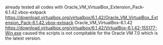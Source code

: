

already tested all codes with 
Oracle_VM_VirtualBox_Extension_Pack-6.1.42.vbox-extpack
https://download.virtualbox.org/virtualbox/6.1.42/Oracle_VM_VirtualBox_Extension_Pack-6.1.42.vbox-extpack 
Oracle_VM_VirtualBox-6.1.42
https://download.virtualbox.org/virtualbox/6.1.42/VirtualBox-6.1.42-155177-Win.exe
caused the scripts is not compitable for the Oracle VM 7.0 which is the latest version.
